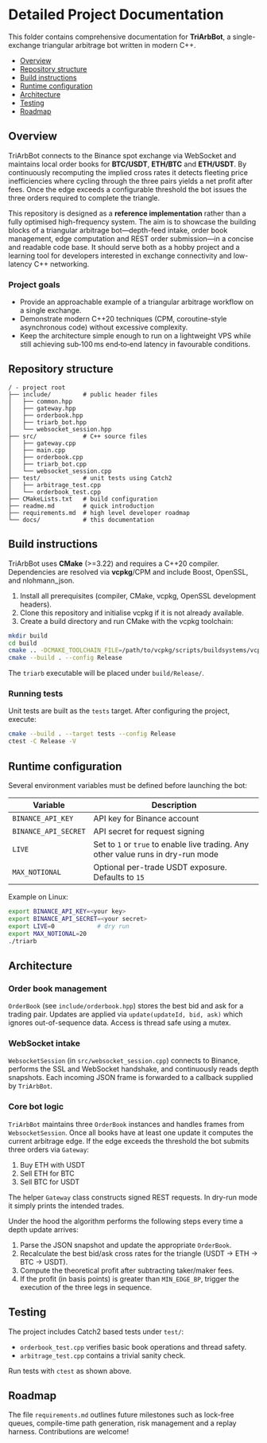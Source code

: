 # Detailed Project Documentation

This folder contains comprehensive documentation for **TriArbBot**, a single-exchange triangular arbitrage bot written in modern C++.

* [Overview](#overview)
* [Repository structure](#repository-structure)
* [Build instructions](#build-instructions)
* [Runtime configuration](#runtime-configuration)
* [Architecture](#architecture)
* [Testing](#testing)
* [Roadmap](#roadmap)

## Overview

TriArbBot connects to the Binance spot exchange via WebSocket and maintains
local order books for **BTC/USDT**, **ETH/BTC** and **ETH/USDT**.  By
continuously recomputing the implied cross rates it detects fleeting price
inefficiencies where cycling through the three pairs yields a net profit after
fees.  Once the edge exceeds a configurable threshold the bot issues the three
orders required to complete the triangle.

This repository is designed as a **reference implementation** rather than a
fully optimised high-frequency system.  The aim is to showcase the building
blocks of a triangular arbitrage bot—depth-feed intake, order book management,
edge computation and REST order submission—in a concise and readable code base.
It should serve both as a hobby project and a learning tool for developers
interested in exchange connectivity and low-latency C++ networking.

### Project goals

* Provide an approachable example of a triangular arbitrage workflow on a single
  exchange.
* Demonstrate modern C++20 techniques (CPM, coroutine-style asynchronous code)
  without excessive complexity.
* Keep the architecture simple enough to run on a lightweight VPS while still
  achieving sub‑100 ms end‑to‑end latency in favourable conditions.

## Repository structure

```
/ - project root
├── include/         # public header files
│   ├── common.hpp
│   ├── gateway.hpp
│   ├── orderbook.hpp
│   ├── triarb_bot.hpp
│   └── websocket_session.hpp
├── src/             # C++ source files
│   ├── gateway.cpp
│   ├── main.cpp
│   ├── orderbook.cpp
│   ├── triarb_bot.cpp
│   └── websocket_session.cpp
├── test/            # unit tests using Catch2
│   ├── arbitrage_test.cpp
│   └── orderbook_test.cpp
├── CMakeLists.txt   # build configuration
├── readme.md        # quick introduction
├── requirements.md  # high level developer roadmap
└── docs/            # this documentation
```

## Build instructions

TriArbBot uses **CMake** (>=3.22) and requires a C++20 compiler. Dependencies are resolved via **vcpkg**/CPM and include Boost, OpenSSL, and nlohmann\_json.

1. Install all prerequisites (compiler, CMake, vcpkg, OpenSSL development headers).
2. Clone this repository and initialise vcpkg if it is not already available.
3. Create a build directory and run CMake with the vcpkg toolchain:

```bash
mkdir build
cd build
cmake .. -DCMAKE_TOOLCHAIN_FILE=/path/to/vcpkg/scripts/buildsystems/vcpkg.cmake
cmake --build . --config Release
```

The `triarb` executable will be placed under `build/Release/`.

### Running tests

Unit tests are built as the `tests` target. After configuring the project, execute:

```bash
cmake --build . --target tests --config Release
ctest -C Release -V
```

## Runtime configuration

Several environment variables must be defined before launching the bot:

| Variable | Description |
|----------|-------------|
| `BINANCE_API_KEY` | API key for Binance account |
| `BINANCE_API_SECRET` | API secret for request signing |
| `LIVE` | Set to `1` or `true` to enable live trading. Any other value runs in dry-run mode |
| `MAX_NOTIONAL` | Optional per-trade USDT exposure. Defaults to `15` |

Example on Linux:

```bash
export BINANCE_API_KEY=<your key>
export BINANCE_API_SECRET=<your secret>
export LIVE=0            # dry run
export MAX_NOTIONAL=20
./triarb
```

## Architecture

### Order book management

`OrderBook` (see `include/orderbook.hpp`) stores the best bid and ask for a trading pair. Updates are applied via `update(updateId, bid, ask)` which ignores out-of-sequence data. Access is thread safe using a mutex.

### WebSocket intake

`WebsocketSession` (in `src/websocket_session.cpp`) connects to Binance, performs the SSL and WebSocket handshake, and continuously reads depth snapshots. Each incoming JSON frame is forwarded to a callback supplied by `TriArbBot`.

### Core bot logic

`TriArbBot` maintains three `OrderBook` instances and handles frames from `WebsocketSession`. Once all books have at least one update it computes the current arbitrage edge. If the edge exceeds the threshold the bot submits three orders via `Gateway`:

1. Buy ETH with USDT
2. Sell ETH for BTC
3. Sell BTC for USDT

The helper `Gateway` class constructs signed REST requests. In dry-run mode it simply prints the intended trades.

Under the hood the algorithm performs the following steps every time a depth
update arrives:

1. Parse the JSON snapshot and update the appropriate `OrderBook`.
2. Recalculate the best bid/ask cross rates for the triangle (USDT → ETH → BTC
   → USDT).
3. Compute the theoretical profit after subtracting taker/maker fees.
4. If the profit (in basis points) is greater than `MIN_EDGE_BP`, trigger the
   execution of the three legs in sequence.

## Testing

The project includes Catch2 based tests under `test/`:

- `orderbook_test.cpp` verifies basic book operations and thread safety.
- `arbitrage_test.cpp` contains a trivial sanity check.

Run tests with `ctest` as shown above.

## Roadmap

The file `requirements.md` outlines future milestones such as lock-free queues, compile-time path generation, risk management and a replay harness. Contributions are welcome!


